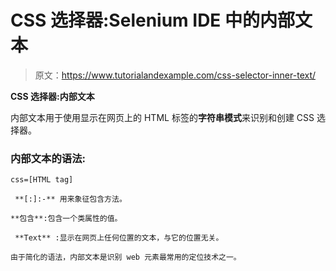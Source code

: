 # CSS 选择器:Selenium IDE 中的内部文本

> 原文：<https://www.tutorialandexample.com/css-selector-inner-text/>

**CSS 选择器:内部文本**

内部文本用于使用显示在网页上的 HTML 标签的**字符串模式**来识别和创建 CSS 选择器。

### 内部文本的语法:

```
css=[HTML tag]

 **[:]:-** 用来象征包含方法。

**包含**:包含一个类属性的值。

 **Text** :显示在网页上任何位置的文本，与它的位置无关。

由于简化的语法，内部文本是识别 web 元素最常用的定位技术之一。

```